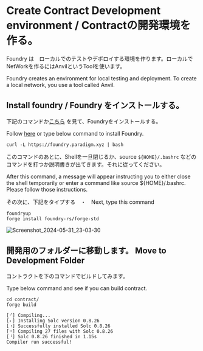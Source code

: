 # Create Contract Development environment / Contractの開発環境を作る。

Foundry は　ローカルでのテストやデポロイする環境を作ります。ローカルでNetWorkを作るにはAnvilというToolを使います。

Foundry creates an environment for local testing and deployment. To create a local network, you use a tool called Anvil.


## Install foundry / Foundry をインストールする。

下記のコマンドか[こちら](https://book.getfoundry.sh/getting-started/installation) を見て、Foundryをインストールする。

Follow [here](https://book.getfoundry.sh/getting-started/installation) or type below command to install Foundry. 

```
curl -L https://foundry.paradigm.xyz | bash
```
このコマンドのあとに、Shellを一旦閉じるか、source `${HOME}/.bashrc`
などのコマンドを打つか説明書きが出てきます。それに従ってください。

After this command, a message will appear instructing you to either close the shell temporarily or enter a command like source ${HOME}/.bashrc. Please follow those instructions.

その次に、下記をタイプする　・　Next, type this command 
```
foundryup
forge install foundry-rs/forge-std
```

![Screenshot_2024-05-31_23-03-30](https://github.com/airinterface/ethereum101/assets/2448586/7305815b-065a-4a3d-b944-adc18ab47f2d)



## 開発用のフォルダーに移動します。 Move to  Development Folder


コントラクトを下のコマンドでビルドしてみます。

Type below command and see if you can build contract.

```
cd contract/
forge build

[⠊] Compiling...
[⠆] Installing Solc version 0.8.26
[⠰] Successfully installed Solc 0.8.26
[⠒] Compiling 27 files with Solc 0.8.26
[⠘] Solc 0.8.26 finished in 1.15s
Compiler run successful!

```
